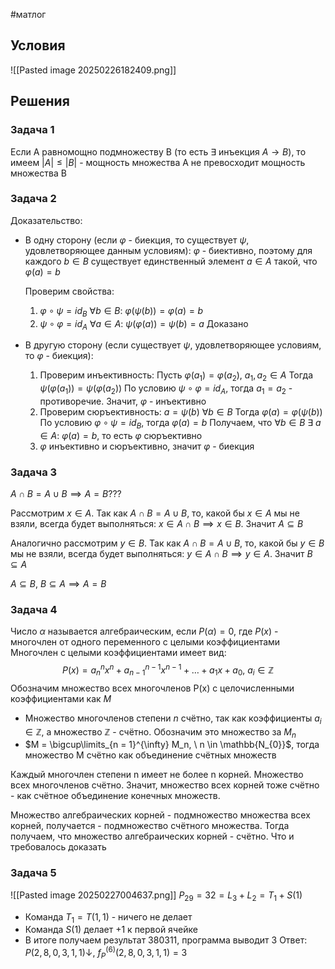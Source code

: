 #матлог 
## Условия
![[Pasted image 20250226182409.png]]

## Решения
### Задача 1
Если A равномощно подмножеству B (то есть $\exists$ инъекция $A \to B$), то имеем $|A| \leq |B|$ - мощность множества A не превосходит мощность множества B

### Задача 2
Доказательство:
- В одну сторону (если $\varphi$ - биекция, то существует $\psi$, удовлетворяющее данным условиям):
	$\varphi$ - биективно, поэтому для каждого $b \in B$ существует единственный элемент $a \in A$ такой, что $\varphi(a) = b$
	
	Проверим свойства:
	1) $\varphi \circ \psi = id_B$
		$\forall b \in B: \ \varphi(\psi(b)) = \varphi(a) = b$
	2) $\psi \circ \varphi = id_A$
		$\forall a \in A: \ \psi(\varphi(a)) = \psi(b) = a$
	Доказано
- В другую сторону (если существует $\psi$, удовлетворяющее условиям, то $\varphi$ - биекция):
	1) Проверим инъективность:
		Пусть $\varphi(a_1) = \varphi(a_2), \ a_1, a_2 \in A$
		Тогда $\psi(\varphi(a_1)) = \psi(\varphi(a_2))$
		По условию $\psi \circ \varphi = id_A$, тогда $a_1 = a_2$ - противоречие.
		Значит, $\varphi$ - инъективно
	2) Проверим сюръективность:
		$a = \psi(b) \ \forall b \in B$
		Тогда $\varphi(a) = \varphi(\psi(b))$
		По условию $\varphi \circ \psi = id_B$, тогда $\varphi(a) = b$
		Получаем, что $\forall b \in B \ \exists \ a \in A: \ \varphi(a) = b$, то есть $\varphi$ сюръективно
	3) $\varphi$ инъективно и сюръективно, значит $\varphi$ - биекция

### Задача 3
$A \cap B = A \cup B \implies A = B$???

Рассмотрим $x \in A$. Так как $A \cap B = A \cup B$, то, какой бы $x \in A$ мы не взяли, всегда будет выполняться: $x \in A \cap B \implies x \in B$. Значит $A \subseteq B$

Аналогично рассмотрим $y \in B$. Так как $A \cap B = A \cup B$, то, какой бы $y \in B$ мы не взяли, всегда будет выполняться: $y \in A \cap B \implies y \in A$. Значит $B \subseteq A$

$A \subseteq B, \ B \subseteq A \implies A = B$

### Задача 4
Число $\alpha$ называется алгебраическим, если $P(\alpha) = 0$, где $P(x)$ - многочлен от одного переменного с целыми коэффициентами
Многочлен с целыми коэффициентами имеет вид: $$P(x) = a_n^n x^n + a_{n - 1}^{n - 1} x^{n - 1} + \dots + a_1 x + a_0, \ a_i \in \mathbb{Z}$$
Обозначим множество всех многочленов P(x) с целочисленными коэффициентами как $M$
- Множество многочленов степени $n$ счётно, так как коэффициенты $a_i \in \mathbb{Z}$, а множество $\mathbb{Z}$ - счётно. Обозначим это множество за $M_n$
- $M = \bigcup\limits_{n = 1}^{\infty} M_n, \ n \in \mathbb{N_{0}}$, тогда множество M счётно как объединение счётных множеств

Каждый многочлен степени n имеет не более n корней. Множество всех многочленов счётно. Значит, множество всех корней тоже счётно - как счётное объединение конечных множеств.

Множество алгебраических корней - подмножество множества всех корней, получается - подмножество счётного множества. Тогда получаем, что множество алгебраических корней - счётно. Что и требовалось доказать

### Задача 5
![[Pasted image 20250227004637.png]]
$P_{29} = 32 = L_3 + L_2 = T_1 + S(1)$
- Команда $T_1 = T(1, 1)$ - ничего не делает
- Команда $S(1)$ делает +1 к первой ячейке
- В итоге получаем результат 380311, программа выводит 3
Ответ: $P(2, 8, 0, 3, 1, 1)\downarrow$, $f^{(6)}_P(2, 8, 0, 3, 1, 1) = 3$